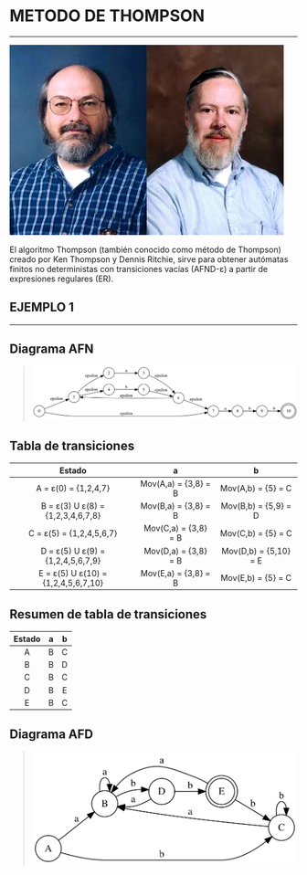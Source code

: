 # __METODO DE THOMPSON__
---
<div class="pull-right"><img src="imagenes/td.jpg"/></div>
<p>
El algoritmo Thompson (también conocido como método de Thompson) creado por Ken Thompson y Dennis Ritchie, sirve para obtener autómatas finitos no deterministas con transiciones vacías (AFND-ε) a partir de expresiones regulares (ER).
</p>


## __EJEMPLO 1__
---
## __Diagrama AFN__
>![](imagenes/t1.svg)

## __Tabla de transiciones__
|              Estado                 |           a          |            b          |
|:-----------------------------------:|:--------------------:|:---------------------:|
| A = ε(0) = {1,2,4,7}                | Mov(A,a) = {3,8} = B | Mov(A,b) = {5} = C    |
| B = ε(3) U ε(8) = {1,2,3,4,6,7,8}   | Mov(B,a) = {3,8} = B | Mov(B,b) = {5,9} = D  |
| C = ε(5) = {1,2,4,5,6,7}            | Mov(C,a) = {3,8} = B | Mov(C,b) = {5} = C    |
| D = ε(5) U ε(9) = {1,2,4,5,6,7,9}   | Mov(D,a) = {3,8} = B | Mov(D,b) = {5,10} = E |
| E = ε(5) U ε(10) = {1,2,4,5,6,7,10} | Mov(E,a) = {3,8} = B | Mov(E,b) = {5} = C    |

## __Resumen de tabla de transiciones__
| Estado | a | b |
|:------:|:-:|:-:|
| A      | B | C |
| B      | B | D |
| C      | B | C |
| D      | B | E |
| E      | B | C |

## __Diagrama AFD__
>![](imagenes/afdt1.svg)